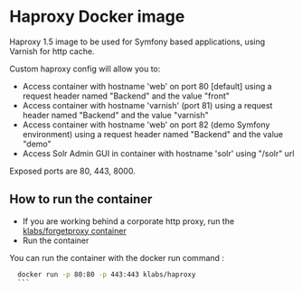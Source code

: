 Haproxy Docker image
===================

Haproxy 1.5 image to be used for Symfony based applications, using Varnish for http cache. 

Custom haproxy config will allow you to:

- Access container with hostname 'web' on port 80 [default] using a request header named "Backend" and the value "front"
- Access container with hostname 'varnish' (port 81) using a request header named "Backend" and the value "varnish" 
- Access container with hostname 'web' on port 82 (demo Symfony environment) using a request header named "Backend" and the value "demo" 
- Access Solr Admin GUI in container with hostname 'solr' using "/solr" url

Exposed ports are 80, 443, 8000.


How to run the container
--------------------------------

* If you are working behind a corporate http proxy, run the [klabs/forgetproxy container](https://registry.hub.docker.com/u/klabs/forgetproxy/)
* Run the container

You can run the container with the docker run command :


  ``` sh
    docker run -p 80:80 -p 443:443 klabs/haproxy
    ```